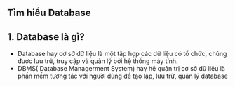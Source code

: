 ## Tìm hiểu Database

## 1. Database là gì?
- Database hay cơ sở dữ liệu là một tập hợp các dữ liệu có tổ chức, chúng được lưu trữ, truy cập và quản lý bởi hệ thống máy tính.
- DBMS( Database Managerment System) hay hệ quản trị cơ sở dữ liệu là phần mềm tương tác với người dùng để tạo lập, lưu trữ, quản lý database 